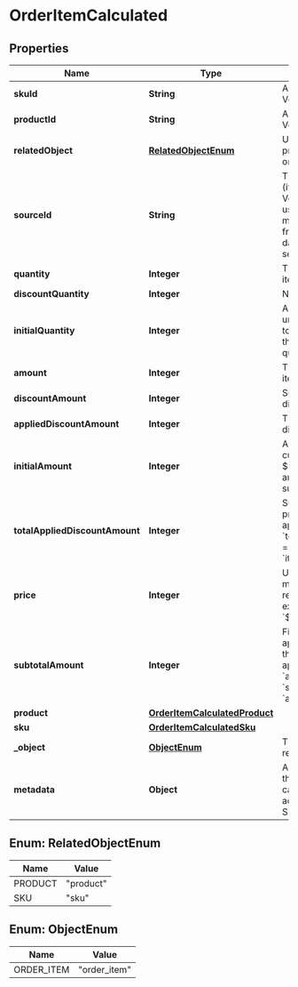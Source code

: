 

# OrderItemCalculated


## Properties

| Name | Type | Description | Notes |
|------------ | ------------- | ------------- | -------------|
|**skuId** | **String** | A unique SKU ID assigned by Voucherify. |  [optional] |
|**productId** | **String** | A unique product ID assigned by Voucherify. |  [optional] |
|**relatedObject** | [**RelatedObjectEnum**](#RelatedObjectEnum) | Used along with the source_id property, can be set to either sku or product. |  [optional] |
|**sourceId** | **String** | The merchant’s product/SKU ID (if it is different from the Voucherify product/SKU ID). It is useful in the integration between multiple systems. It can be an ID from an eCommerce site, a database, or a third-party service. |  [optional] |
|**quantity** | **Integer** | The quantity of the particular item in the cart. |  [optional] |
|**discountQuantity** | **Integer** | Number of dicounted items. |  [optional] |
|**initialQuantity** | **Integer** | A positive integer in the smallest unit quantity representing the total amount of the order; this is the sum of the order items&#39; quantity. |  [optional] |
|**amount** | **Integer** | The total amount of the order item (price * quantity). |  [optional] |
|**discountAmount** | **Integer** | Sum of all order-item-level discounts applied to the order. |  [optional] |
|**appliedDiscountAmount** | **Integer** | This field shows the order-level discount applied. |  [optional] |
|**initialAmount** | **Integer** | A positive integer in the smallest currency unit (e.g. 100 cents for $1.00) representing the total amount of the order. This is the sum of the order items&#39; amounts. |  [optional] |
|**totalAppliedDiscountAmount** | **Integer** | Sum of all order-level AND all product-specific discounts applied in a particular request.   &#x60;total_applied_discount_amount&#x60; &#x3D; &#x60;applied_discount_amount&#x60; + &#x60;items_applied_discount_amount&#x60; |  [optional] |
|**price** | **Integer** | Unit price of an item. Value is multiplied by 100 to precisely represent 2 decimal places. For example &#x60;10000 cents&#x60; for &#x60;$100.00&#x60;. |  [optional] |
|**subtotalAmount** | **Integer** | Final order item amount after the applied item-level discount.  If there are no item-level discounts applied, this item is equal to the &#x60;amount&#x60;.    &#x60;subtotal_amount&#x60;&#x3D;&#x60;amount&#x60;-&#x60;applied_discount_amount&#x60; |  [optional] |
|**product** | [**OrderItemCalculatedProduct**](OrderItemCalculatedProduct.md) |  |  [optional] |
|**sku** | [**OrderItemCalculatedSku**](OrderItemCalculatedSku.md) |  |  [optional] |
|**_object** | [**ObjectEnum**](#ObjectEnum) | The type of the object represented by JSON. |  |
|**metadata** | **Object** | A set of custom key/value pairs that you can attach to an SKU. It can be useful for storing additional information about the SKU in a structured format. |  [optional] |



## Enum: RelatedObjectEnum

| Name | Value |
|---- | -----|
| PRODUCT | &quot;product&quot; |
| SKU | &quot;sku&quot; |



## Enum: ObjectEnum

| Name | Value |
|---- | -----|
| ORDER_ITEM | &quot;order_item&quot; |



